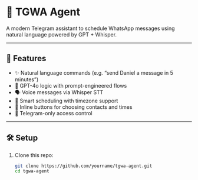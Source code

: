 # 🧠 TGWA Agent

A modern Telegram assistant to schedule WhatsApp messages using natural language powered by GPT + Whisper.

---

## 🚀 Features

- ✨ Natural language commands (e.g. “send Daniel a message in 5 minutes”)
- 🧠 GPT-4o logic with prompt-engineered flows
- 🗣️ Voice messages via Whisper STT
- 📆 Smart scheduling with timezone support
- 📲 Inline buttons for choosing contacts and times
- 🔐 Telegram-only access control

---

## 🛠 Setup

1. Clone this repo:
   ```bash
   git clone https://github.com/yourname/tgwa-agent.git
   cd tgwa-agent
